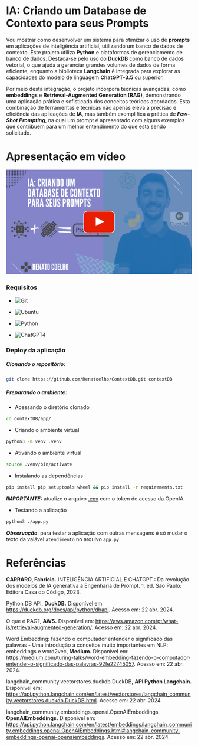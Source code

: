 
# IA: Criando um Database de Contexto para seus Prompts

Vou mostrar como desenvolver um sistema para otimizar o uso de **prompts** em aplicações de inteligência artificial, utilizando um banco de dados de contexto. Este projeto utiliza **Python** e plataformas de gerenciamento de banco de dados. Destaca-se pelo uso do **DuckDB** como banco de dados vetorial, o que ajuda a gerenciar grandes volumes de dados de forma eficiente, enquanto a biblioteca **Langchain** é integrada para explorar as capacidades do modelo de linguagem **ChatGPT-3.5** ou superior.

Por meio desta integração, o projeto incorpora técnicas avançadas, como **embeddings** e **Retrieval-Augmented Generation (RAG)**, demonstrando uma aplicação prática e sofisticada dos conceitos teóricos abordados. Esta combinação de ferramentas e técnicas não apenas eleva a precisão e eficiência das aplicações de **IA**, mas também exemplifica a prática de ***Few-Shot Prompting***, na qual um prompt é apresentado com alguns exemplos que contribuem para um melhor entendimento do que está sendo solicitado.


# Apresentação em vídeo

<p align="center">
  <a href="https://www.youtube.com/@renato-coelho" target="_blank"><img src="deploy/thumbnail/ContextDB_Youtube.png" alt="Vídeo de apresentação"></a>
</p>


### Requisitos

+ ![Git](https://img.shields.io/badge/Git-2.25.1%2B-E3E3E3)

+ ![Ubuntu](https://img.shields.io/badge/Ubuntu-20.04%2B-E3E3E3)

+ ![Python](https://img.shields.io/badge/Python-3.8%2B-E3E3E3)

+ ![ChatGPT4](https://img.shields.io/badge/ChatGPT-3.5%2B-E3E3E3)


### Deploy da aplicação

##### Clonando o repositório:

```bash
git clone https://github.com/Renatoelho/ContextDB.git contextDB
```

##### Preparando o ambiente:

+ Acessando o diretório clonado
```bash
cd contextDB/app/
```

+ Criando o ambiente virtual
```bash
python3 -m venv .venv
```

+ Ativando o ambiente virtual
```bash
source .venv/bin/activate
```

+ Instalando as dependências
```bash
pip install pip setuptools wheel && pip install -r requirements.txt
```
***IMPORTANTE:*** atualize o arquivo [.env](app/.env) com o token de acesso da OpenIA.

+ Testando a aplicação
```bash
python3 ./app.py
```

***Observação***: para testar a aplicação com outras mensagens é só mudar o texto da vaiável ```atendimento``` no arquivo ```app.py```.


# Referências

**CARRARO, Fabricio.** INTELIGÊNCIA ARTIFICIAL E CHATGPT : Da revolução dos modelos de IA generativa à Engenharia de Prompt. 1. ed. São Paulo: Editora Casa do Código, 2023.

Python DB API, **DuckDB.** Disponível em: <https://duckdb.org/docs/api/python/dbapi>. Acesso em: 22 abr. 2024.

O que é RAG?, **AWS.** Disponível em: <https://aws.amazon.com/pt/what-is/retrieval-augmented-generation/>. Acesso em: 22 abr. 2024.

Word Embedding: fazendo o computador entender o significado das palavras - Uma introdução a conceitos muito importantes em NLP: embeddings e word2vec, **Medium.** Disponível em: <https://medium.com/turing-talks/word-embedding-fazendo-o-computador-entender-o-significado-das-palavras-92fe22745057>. Acesso em: 22 abr. 2024.

langchain_community.vectorstores.duckdb.DuckDB, **API Python Langchain.** Disponível em: <https://api.python.langchain.com/en/latest/vectorstores/langchain_community.vectorstores.duckdb.DuckDB.html>. Acesso em: 22 abr. 2024.

langchain_community.embeddings.openai.OpenAIEmbeddings, **OpenAIEmbeddings.** Disponível em: <https://api.python.langchain.com/en/latest/embeddings/langchain_community.embeddings.openai.OpenAIEmbeddings.html#langchain-community-embeddings-openai-openaiembeddings>. Acesso em: 22 abr. 2024.
